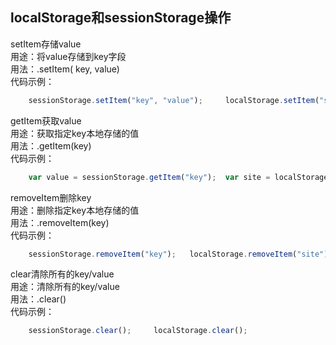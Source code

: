 ## localStorage和sessionStorage操作
setItem存储value  
用途：将value存储到key字段  
用法：.setItem( key, value)  
代码示例：  
``` javascript
	sessionStorage.setItem("key", "value"); 	localStorage.setItem("site", "js8.in");
```
getItem获取value  
用途：获取指定key本地存储的值  
用法：.getItem(key)  
代码示例：  
``` javascript
	var value = sessionStorage.getItem("key"); 	var site = localStorage.getItem("site");
```
removeItem删除key  
用途：删除指定key本地存储的值  
用法：.removeItem(key)  
代码示例：  
``` javascript
	sessionStorage.removeItem("key"); 	localStorage.removeItem("site");
```
clear清除所有的key/value  
用途：清除所有的key/value  
用法：.clear()  
代码示例：  
``` javascript
	sessionStorage.clear(); 	localStorage.clear();
```
